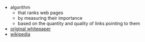 - algorithm
	- that ranks web pages
	- by measuring their importance
	- based on the quantity and quality of links pointing to them
- [original whitepaper](https://cyb.ai/oracle/ask/QmbGjgK4gT6sPQP68qsEvnWpkimjbGA7GfhhjuWwqScTk9)
- [wikipedia](https://en.wikipedia.org/wiki/PageRank)